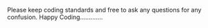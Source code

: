 Please keep coding standards and free to ask any questions for any confusion.
Happy Coding.............
